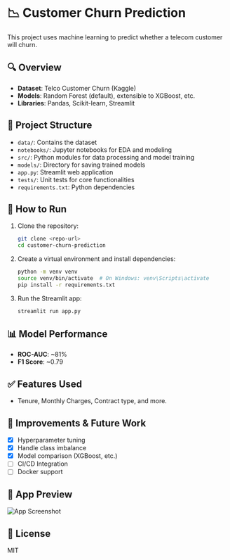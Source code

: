 
# 📉 Customer Churn Prediction

This project uses machine learning to predict whether a telecom customer will churn.

## 🔍 Overview

- **Dataset**: Telco Customer Churn (Kaggle)
- **Models**: Random Forest (default), extensible to XGBoost, etc.
- **Libraries**: Pandas, Scikit-learn, Streamlit

## 📁 Project Structure

- `data/`: Contains the dataset
- `notebooks/`: Jupyter notebooks for EDA and modeling
- `src/`: Python modules for data processing and model training
- `models/`: Directory for saving trained models
- `app.py`: Streamlit web application
- `tests/`: Unit tests for core functionalities
- `requirements.txt`: Python dependencies

## 🚀 How to Run

1. Clone the repository:
   ```bash
   git clone <repo-url>
   cd customer-churn-prediction
   ```

2. Create a virtual environment and install dependencies:
   ```bash
   python -m venv venv
   source venv/bin/activate  # On Windows: venv\Scripts\activate
   pip install -r requirements.txt
   ```

3. Run the Streamlit app:
   ```bash
   streamlit run app.py
   ```

## 📊 Model Performance

- **ROC-AUC**: ~81%
- **F1 Score**: ~0.79

## ✅ Features Used

- Tenure, Monthly Charges, Contract type, and more.

## 🔧 Improvements & Future Work

- [x] Hyperparameter tuning
- [x] Handle class imbalance
- [x] Model comparison (XGBoost, etc.)
- [ ] CI/CD Integration
- [ ] Docker support

## 📸 App Preview

![App Screenshot](https://via.placeholder.com/600x400.png?text=Streamlit+App+Preview)

## 📜 License

MIT
